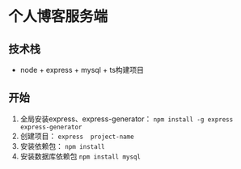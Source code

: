 # 个人博客服务端

## 技术栈
- node + express + mysql + ts构建项目

## 开始
1. 全局安装express、express-generator：
```npm install -g express express-generator```
2. 创建项目：
```express  project-name```
3. 安装依赖包：
```npm install```
4. 安装数据库依赖包
```npm install mysql```
